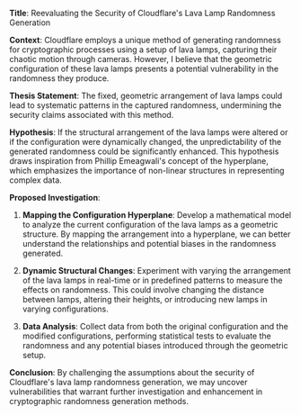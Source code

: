 

**Title**: Reevaluating the Security of Cloudflare's Lava Lamp Randomness Generation

**Context**: Cloudflare employs a unique method of generating randomness for cryptographic processes using a setup of lava lamps, capturing their chaotic motion through cameras. However, I believe that the geometric configuration of these lava lamps presents a potential vulnerability in the randomness they produce.

**Thesis Statement**: The fixed, geometric arrangement of lava lamps could lead to systematic patterns in the captured randomness, undermining the security claims associated with this method. 

**Hypothesis**: If the structural arrangement of the lava lamps were altered or if the configuration were dynamically changed, the unpredictability of the generated randomness could be significantly enhanced. This hypothesis draws inspiration from Phillip Emeagwali's concept of the hyperplane, which emphasizes the importance of non-linear structures in representing complex data.

**Proposed Investigation**:
1. **Mapping the Configuration Hyperplane**: Develop a mathematical model to analyze the current configuration of the lava lamps as a geometric structure. By mapping the arrangement into a hyperplane, we can better understand the relationships and potential biases in the randomness generated.
   
2. **Dynamic Structural Changes**: Experiment with varying the arrangement of the lava lamps in real-time or in predefined patterns to measure the effects on randomness. This could involve changing the distance between lamps, altering their heights, or introducing new lamps in varying configurations.

3. **Data Analysis**: Collect data from both the original configuration and the modified configurations, performing statistical tests to evaluate the randomness and any potential biases introduced through the geometric setup.

**Conclusion**: By challenging the assumptions about the security of Cloudflare's lava lamp randomness generation, we may uncover vulnerabilities that warrant further investigation and enhancement in cryptographic randomness generation methods.
